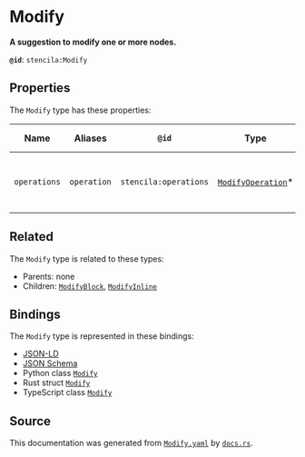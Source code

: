 # Modify

**A suggestion to modify one or more nodes.**

**`@id`**: `stencila:Modify`

## Properties

The `Modify` type has these properties:

| Name         | Aliases     | `@id`                 | Type                                                                                                                 | Description                                | Inherited from |
| ------------ | ----------- | --------------------- | -------------------------------------------------------------------------------------------------------------------- | ------------------------------------------ | -------------- |
| `operations` | `operation` | `stencila:operations` | [`ModifyOperation`](https://github.com/stencila/stencila/blob/main/docs/reference/schema/edits/modify-operation.md)* | The operations to be applied to the nodes. | -              |

## Related

The `Modify` type is related to these types:

- Parents: none
- Children: [`ModifyBlock`](https://github.com/stencila/stencila/blob/main/docs/reference/schema/edits/modify-block.md), [`ModifyInline`](https://github.com/stencila/stencila/blob/main/docs/reference/schema/edits/modify-inline.md)

## Bindings

The `Modify` type is represented in these bindings:

- [JSON-LD](https://stencila.org/Modify.jsonld)
- [JSON Schema](https://stencila.org/Modify.schema.json)
- Python class [`Modify`](https://github.com/stencila/stencila/blob/main/python/python/stencila/types/modify.py)
- Rust struct [`Modify`](https://github.com/stencila/stencila/blob/main/rust/schema/src/types/modify.rs)
- TypeScript class [`Modify`](https://github.com/stencila/stencila/blob/main/typescript/src/types/Modify.ts)

## Source

This documentation was generated from [`Modify.yaml`](https://github.com/stencila/stencila/blob/main/schema/Modify.yaml) by [`docs.rs`](https://github.com/stencila/stencila/blob/main/rust/schema-gen/src/docs.rs).